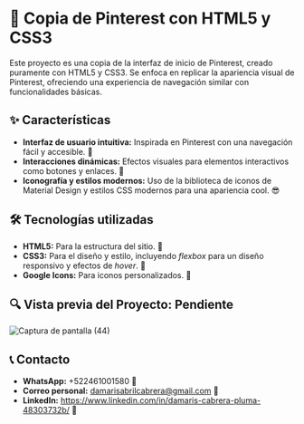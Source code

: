 # 📌 Copia de Pinterest con HTML5 y CSS3
Este proyecto es una copia de la interfaz de inicio de Pinterest, creado puramente con HTML5 y CSS3. Se enfoca en replicar la apariencia visual de Pinterest, ofreciendo una experiencia de navegación similar con funcionalidades básicas.

## ✨ Características
+ **Interfaz de usuario intuitiva:** Inspirada en Pinterest con una navegación fácil y accesible. 🌟
+ **Interacciones dinámicas:** Efectos visuales para elementos interactivos como botones y enlaces. 🔄
+ **Iconografía y estilos modernos:** Uso de la biblioteca de iconos de Material Design y estilos CSS modernos para una apariencia cool. 😎

## 🛠️ Tecnologías utilizadas
+ **HTML5:** Para la estructura del sitio. 🧱
+ **CSS3:** Para el diseño y estilo, incluyendo _flexbox_ para un diseño responsivo y efectos de _hover_. 🎨
+ **Google Icons:** Para iconos personalizados. 🔧

## 🔍 Vista previa del Proyecto: Pendiente
![Captura de pantalla (44)](https://github.com/user-attachments/assets/07d09e05-7d64-4618-81ce-5b636bf6b0d3)


## 📞 Contacto
+ **WhatsApp:** +522461001580 📱
+ **Correo personal:** damarisabrilcabrera@gmail.com 📧
+ **LinkedIn:** https://www.linkedin.com/in/damaris-cabrera-pluma-48303732b/ 💼
